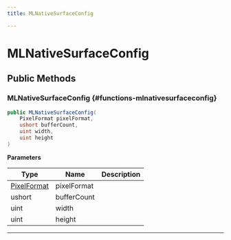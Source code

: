 ```yaml
---
title: MLNativeSurfaceConfig

---
```


# MLNativeSurfaceConfig










## Public Methods

###  MLNativeSurfaceConfig {#functions-mlnativesurfaceconfig}

```csharp
public MLNativeSurfaceConfig(
    PixelFormat pixelFormat,
    ushort bufferCount,
    uint width,
    uint height
)
```


**Parameters**

| Type | Name  | Description  | 
|--|--|--|
| [PixelFormat](/versioned_docs/version-14-Jun-2023/unity-api/api/UnityEngine.XR.MagicLeap/MLNativeSurface/UnityEngine.XR.MagicLeap.MLNativeSurface.md#enums-pixelformat) |pixelFormat||
| ushort |bufferCount||
| uint |width||
| uint |height||






-----------

